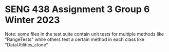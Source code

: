 # SENG 438 Assignment 3 Group 6 Winter 2023
Note: some files in the test suite contain unit tests for multiple methods like "RangeTests" while others test a certain method in each class like "DataUtilities_clone"
